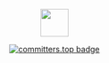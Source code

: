 <div id="42-projects">
  <p align="center">
    <a href="https://github.com/abied-ch">
      <img src="https://img.shields.io/badge/42 PROJECTS-000?logo=42&logoColor=fff&style=plastic" height="50">
    </a>
  </p>
  <div id="commiters-ranking">
    <p align="center">
      <a href="https://user-badge.committers.top/austria/winstonallo">
        <img src="https://user-badge.committers.top/austria/winstonallo.svg" alt="committers.top badge">
      </a>
    </p>
  </div>
</div>
